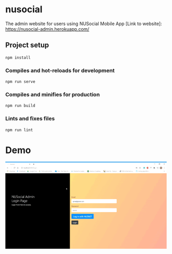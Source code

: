 # nusocial

The admin website for users using NUSocial Mobile App
[Link to website]: https://nusocial-admin.herokuapp.com/

## Project setup

```
npm install
```

### Compiles and hot-reloads for development

```
npm run serve
```

### Compiles and minifies for production

```
npm run build
```

### Lints and fixes files

```
npm run lint
```

# Demo

![demo](./admin_web_demo.gif)
